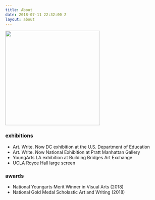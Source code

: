 ```yaml
---
title: About
date: 2018-07-11 22:32:00 Z
layout: about
---
```


<img src="/uploads/hi.jpg" width="300px">

<!-- this keeps it in a container so that the text isn't left justified while the image is in the center  -->
<!-- if you don't want it to be centered, take the text out of <div class="text"> -->
<div class="text">
	<h3>exhibitions</h3>
	<ul>
		<li>Art. Write. Now DC exhibition at the U.S. Department of Education</li>
		<li>Art. Write. Now National Exhibition at Pratt Manhattan Gallery</li>
		<li>YoungArts LA exhibition at Building Bridges Art Exchange</li>
		<li>UCLA Royce Hall large screen</li>
	</ul>
	<h3>awards</h3>
	<ul>
		<li>National Youngarts Merit Winner in Visual Arts (2018)</li>
		<li>National Gold Medal Scholastic Art and Writing (2018)</li>
	</ul>
</div>